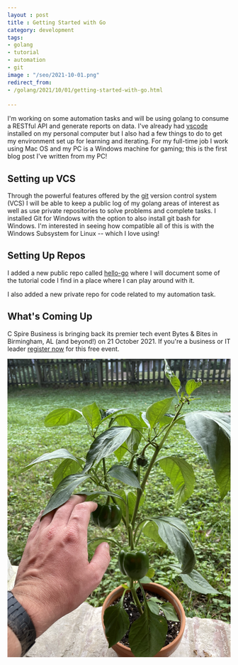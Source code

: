 ```yaml
---
layout : post
title : Getting Started with Go
category: development
tags:
- golang
- tutorial
- automation
- git
image : "/seo/2021-10-01.png"
redirect_from:
- /golang/2021/10/01/getting-started-with-go.html

---
```


I'm working on some automation tasks and will be using golang to consume a RESTful API and generate reports on data. I've already had [vscode](https://code.visualstudio.com/) installed on my personal computer but I also had a few things to do to get my environment set up for learning and iterating. For my full-time job I work using Mac OS and my PC is a Windows machine for gaming; this is the first blog post I've written from my PC!

## Setting up VCS

Through the powerful features offered by the [git](https://git-scm.com) version control system (VCS) I will be able to keep a public log of my golang areas of interest as well as use private repositories to solve problems and complete tasks. I installed Git for Windows with the option to also install git bash for Windows. I'm interested in seeing how compatible all of this is with the Windows Subsystem for Linux -- which I love using!

## Setting Up Repos

I added a new public repo called [hello-go](https://github.com/michaellambgelo/hello-go) where I will document some of the tutorial code I find in a place where I can play around with it.

I also added a new private repo for code related to my automation task.

## What's Coming Up

C Spire Business is bringing back its premier tech event Bytes & Bites in Birmingham, AL (and beyond!) on 21 October 2021. If you're a business or IT leader [register now](http://cspi.re/tpW350GfWSX) for this free event.

![green pepper plant photo from 30 Sept](/img/2021-09-30-pepper-plant.jpg)
